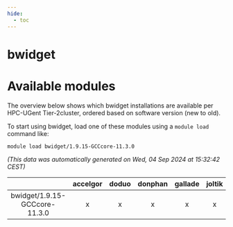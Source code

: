 ```yaml
---
hide:
  - toc
---
```


bwidget
=======

# Available modules


The overview below shows which bwidget installations are available per HPC-UGent Tier-2cluster, ordered based on software version (new to old).

To start using bwidget, load one of these modules using a `module load` command like:

```shell
module load bwidget/1.9.15-GCCcore-11.3.0
```

*(This data was automatically generated on Wed, 04 Sep 2024 at 15:32:42 CEST)*  

| |accelgor|doduo|donphan|gallade|joltik|shinx|skitty|
| :---: | :---: | :---: | :---: | :---: | :---: | :---: | :---: |
|bwidget/1.9.15-GCCcore-11.3.0|x|x|x|x|x|-|x|
